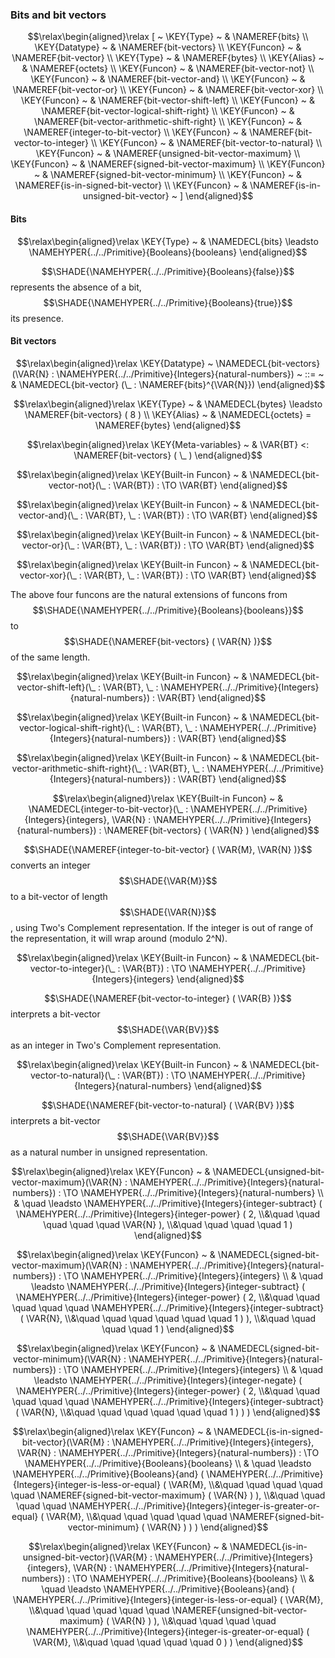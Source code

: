 ### Bits and bit vectors
               


$$\relax\begin{aligned}\relax
  [ ~ 
  \KEY{Type} ~ & \NAMEREF{bits} \\
  \KEY{Datatype} ~ & \NAMEREF{bit-vectors} \\
  \KEY{Funcon} ~ & \NAMEREF{bit-vector} \\
  \KEY{Type} ~ & \NAMEREF{bytes} \\
  \KEY{Alias} ~ & \NAMEREF{octets} \\
  \KEY{Funcon} ~ & \NAMEREF{bit-vector-not} \\
  \KEY{Funcon} ~ & \NAMEREF{bit-vector-and} \\
  \KEY{Funcon} ~ & \NAMEREF{bit-vector-or} \\
  \KEY{Funcon} ~ & \NAMEREF{bit-vector-xor} \\
  \KEY{Funcon} ~ & \NAMEREF{bit-vector-shift-left} \\
  \KEY{Funcon} ~ & \NAMEREF{bit-vector-logical-shift-right} \\
  \KEY{Funcon} ~ & \NAMEREF{bit-vector-arithmetic-shift-right} \\
  \KEY{Funcon} ~ & \NAMEREF{integer-to-bit-vector} \\
  \KEY{Funcon} ~ & \NAMEREF{bit-vector-to-integer} \\
  \KEY{Funcon} ~ & \NAMEREF{bit-vector-to-natural} \\
  \KEY{Funcon} ~ & \NAMEREF{unsigned-bit-vector-maximum} \\
  \KEY{Funcon} ~ & \NAMEREF{signed-bit-vector-maximum} \\
  \KEY{Funcon} ~ & \NAMEREF{signed-bit-vector-minimum} \\
  \KEY{Funcon} ~ & \NAMEREF{is-in-signed-bit-vector} \\
  \KEY{Funcon} ~ & \NAMEREF{is-in-unsigned-bit-vector}
  ~ ]
\end{aligned}$$

#### Bits
               


$$\relax\begin{aligned}\relax
  \KEY{Type} ~  
  & \NAMEDECL{bits}  
  \leadsto \NAMEHYPER{../../Primitive}{Booleans}{booleans}
\end{aligned}$$


  $$\SHADE{\NAMEHYPER{../../Primitive}{Booleans}{false}}$$ represents the absence of a bit, $$\SHADE{\NAMEHYPER{../../Primitive}{Booleans}{true}}$$ its presence.


#### Bit vectors
               


$$\relax\begin{aligned}\relax
  \KEY{Datatype} ~ 
  \NAMEDECL{bit-vectors}(\VAR{N} : \NAMEHYPER{../../Primitive}{Integers}{natural-numbers})  
  ~ ::= ~ & \NAMEDECL{bit-vector} (\_ : \NAMEREF{bits}^{\VAR{N}})
\end{aligned}$$

$$\relax\begin{aligned}\relax
  \KEY{Type} ~  
  & \NAMEDECL{bytes}  
  \leadsto \NAMEREF{bit-vectors}
             ( 8 )
\\
  \KEY{Alias} ~ 
  & \NAMEDECL{octets} = \NAMEREF{bytes}
\end{aligned}$$

$$\relax\begin{aligned}\relax
  \KEY{Meta-variables} ~ 
  & \VAR{BT} <: \NAMEREF{bit-vectors}
                                                     ( \_ )
\end{aligned}$$

$$\relax\begin{aligned}\relax
  \KEY{Built-in Funcon} ~ 
  & \NAMEDECL{bit-vector-not}(\_ : \VAR{BT}) :  \TO \VAR{BT}
\end{aligned}$$

$$\relax\begin{aligned}\relax
  \KEY{Built-in Funcon} ~ 
  & \NAMEDECL{bit-vector-and}(\_ : \VAR{BT}, \_ : \VAR{BT}) :  \TO \VAR{BT}
\end{aligned}$$

$$\relax\begin{aligned}\relax
  \KEY{Built-in Funcon} ~ 
  & \NAMEDECL{bit-vector-or}(\_ : \VAR{BT}, \_ : \VAR{BT}) :  \TO \VAR{BT}
\end{aligned}$$

$$\relax\begin{aligned}\relax
  \KEY{Built-in Funcon} ~ 
  & \NAMEDECL{bit-vector-xor}(\_ : \VAR{BT}, \_ : \VAR{BT}) :  \TO \VAR{BT}
\end{aligned}$$


  The above four funcons are the natural extensions of funcons from $$\SHADE{\NAMEHYPER{../../Primitive}{Booleans}{booleans}}$$
  to $$\SHADE{\NAMEREF{bit-vectors}
           ( \VAR{N} )}$$ of the same length.


$$\relax\begin{aligned}\relax
  \KEY{Built-in Funcon} ~ 
  & \NAMEDECL{bit-vector-shift-left}(\_ : \VAR{BT}, \_ : \NAMEHYPER{../../Primitive}{Integers}{natural-numbers}) : \VAR{BT}
\end{aligned}$$

$$\relax\begin{aligned}\relax
  \KEY{Built-in Funcon} ~ 
  & \NAMEDECL{bit-vector-logical-shift-right}(\_ : \VAR{BT}, \_ : \NAMEHYPER{../../Primitive}{Integers}{natural-numbers}) : \VAR{BT}
\end{aligned}$$

$$\relax\begin{aligned}\relax
  \KEY{Built-in Funcon} ~ 
  & \NAMEDECL{bit-vector-arithmetic-shift-right}(\_ : \VAR{BT}, \_ : \NAMEHYPER{../../Primitive}{Integers}{natural-numbers}) : \VAR{BT}
\end{aligned}$$

$$\relax\begin{aligned}\relax
  \KEY{Built-in Funcon} ~ 
  & \NAMEDECL{integer-to-bit-vector}(\_ : \NAMEHYPER{../../Primitive}{Integers}{integers}, \VAR{N} : \NAMEHYPER{../../Primitive}{Integers}{natural-numbers}) : \NAMEREF{bit-vectors}
                                                            ( \VAR{N} )
\end{aligned}$$


  $$\SHADE{\NAMEREF{integer-to-bit-vector}
           ( \VAR{M},   
             \VAR{N} )}$$ converts an integer $$\SHADE{\VAR{M}}$$ to a bit-vector of
  length $$\SHADE{\VAR{N}}$$, using Two's Complement representation.  If the integer is out of
  range of the representation, it will wrap around (modulo 2^N).


$$\relax\begin{aligned}\relax
  \KEY{Built-in Funcon} ~ 
  & \NAMEDECL{bit-vector-to-integer}(\_ : \VAR{BT}) :  \TO \NAMEHYPER{../../Primitive}{Integers}{integers}
\end{aligned}$$


  $$\SHADE{\NAMEREF{bit-vector-to-integer}
           ( \VAR{B} )}$$ interprets a bit-vector $$\SHADE{\VAR{BV}}$$ as an integer
  in Two's Complement representation.


$$\relax\begin{aligned}\relax
  \KEY{Built-in Funcon} ~ 
  & \NAMEDECL{bit-vector-to-natural}(\_ : \VAR{BT}) :  \TO \NAMEHYPER{../../Primitive}{Integers}{natural-numbers}
\end{aligned}$$


  $$\SHADE{\NAMEREF{bit-vector-to-natural}
           ( \VAR{BV} )}$$ interprets a bit-vector $$\SHADE{\VAR{BV}}$$ as a natural number
  in unsigned representation.


$$\relax\begin{aligned}\relax
  \KEY{Funcon} ~ 
  & \NAMEDECL{unsigned-bit-vector-maximum}(\VAR{N} : \NAMEHYPER{../../Primitive}{Integers}{natural-numbers}) :  \TO \NAMEHYPER{../../Primitive}{Integers}{natural-numbers} \\
  & \quad \leadsto \NAMEHYPER{../../Primitive}{Integers}{integer-subtract}
                     ( \NAMEHYPER{../../Primitive}{Integers}{integer-power}
                         ( 2, \\&\quad \quad \quad \quad \quad 
                           \VAR{N} ), \\&\quad \quad \quad \quad 
                       1 )
\end{aligned}$$

$$\relax\begin{aligned}\relax
  \KEY{Funcon} ~ 
  & \NAMEDECL{signed-bit-vector-maximum}(\VAR{N} : \NAMEHYPER{../../Primitive}{Integers}{natural-numbers}) :  \TO \NAMEHYPER{../../Primitive}{Integers}{integers} \\
  & \quad \leadsto \NAMEHYPER{../../Primitive}{Integers}{integer-subtract}
                     ( \NAMEHYPER{../../Primitive}{Integers}{integer-power}
                         ( 2, \\&\quad \quad \quad \quad \quad 
                           \NAMEHYPER{../../Primitive}{Integers}{integer-subtract}
                             ( \VAR{N}, \\&\quad \quad \quad \quad \quad \quad 
                               1 ) ), \\&\quad \quad \quad \quad 
                       1 )
\end{aligned}$$

$$\relax\begin{aligned}\relax
  \KEY{Funcon} ~ 
  & \NAMEDECL{signed-bit-vector-minimum}(\VAR{N} : \NAMEHYPER{../../Primitive}{Integers}{natural-numbers}) :  \TO \NAMEHYPER{../../Primitive}{Integers}{integers} \\
  & \quad \leadsto \NAMEHYPER{../../Primitive}{Integers}{integer-negate}
                     ( \NAMEHYPER{../../Primitive}{Integers}{integer-power}
                         ( 2, \\&\quad \quad \quad \quad \quad 
                           \NAMEHYPER{../../Primitive}{Integers}{integer-subtract}
                             ( \VAR{N}, \\&\quad \quad \quad \quad \quad \quad 
                               1 ) ) )
\end{aligned}$$

$$\relax\begin{aligned}\relax
  \KEY{Funcon} ~ 
  & \NAMEDECL{is-in-signed-bit-vector}(\VAR{M} : \NAMEHYPER{../../Primitive}{Integers}{integers}, \VAR{N} : \NAMEHYPER{../../Primitive}{Integers}{natural-numbers}) :  \TO \NAMEHYPER{../../Primitive}{Booleans}{booleans} \\
  & \quad \leadsto \NAMEHYPER{../../Primitive}{Booleans}{and}
                     ( \NAMEHYPER{../../Primitive}{Integers}{integer-is-less-or-equal}
                         ( \VAR{M}, \\&\quad \quad \quad \quad \quad 
                           \NAMEREF{signed-bit-vector-maximum}
                             ( \VAR{N} ) ), \\&\quad \quad \quad \quad 
                       \NAMEHYPER{../../Primitive}{Integers}{integer-is-greater-or-equal}
                         ( \VAR{M}, \\&\quad \quad \quad \quad \quad 
                           \NAMEREF{signed-bit-vector-minimum}
                             ( \VAR{N} ) ) )
\end{aligned}$$

$$\relax\begin{aligned}\relax
  \KEY{Funcon} ~ 
  & \NAMEDECL{is-in-unsigned-bit-vector}(\VAR{M} : \NAMEHYPER{../../Primitive}{Integers}{integers}, \VAR{N} : \NAMEHYPER{../../Primitive}{Integers}{natural-numbers}) :  \TO \NAMEHYPER{../../Primitive}{Booleans}{booleans} \\
  & \quad \leadsto \NAMEHYPER{../../Primitive}{Booleans}{and}
                     ( \NAMEHYPER{../../Primitive}{Integers}{integer-is-less-or-equal}
                         ( \VAR{M}, \\&\quad \quad \quad \quad \quad 
                           \NAMEREF{unsigned-bit-vector-maximum}
                             ( \VAR{N} ) ), \\&\quad \quad \quad \quad 
                       \NAMEHYPER{../../Primitive}{Integers}{integer-is-greater-or-equal}
                         ( \VAR{M}, \\&\quad \quad \quad \quad \quad 
                           0 ) )
\end{aligned}$$



[Funcons-beta]: /CBS-beta/math/Funcons-beta
  "FUNCONS-BETA"
[Unstable-Funcons-beta]: /CBS-beta/math/Unstable-Funcons-beta
  "UNSTABLE-FUNCONS-BETA"
[Languages-beta]: /CBS-beta/math/Languages-beta
  "LANGUAGES-BETA"
[Unstable-Languages-beta]: /CBS-beta/math/Unstable-Languages-beta
  "UNSTABLE-LANGUAGES-BETA"
[CBS-beta]: /CBS-beta 
  "CBS-BETA"
